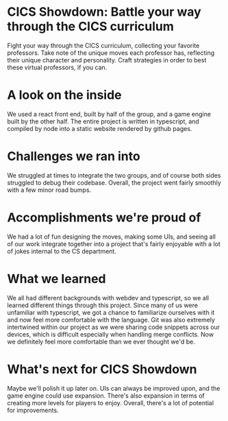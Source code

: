 # CICS Showdown: Battle your way through the CICS curriculum

Fight your way through the CICS curriculum, collecting your favorite professors. Take note of the unique moves each professor has, reflecting their unique character and personality. Craft strategies in order to best these virtual professors, if you can.

# A look on the inside

We used a react front end, built by half of the group, and a game engine built by the other half. The entire project is written in typescript, and compiled by node into a static website rendered by github pages.

# Challenges we ran into

We struggled at times to integrate the two groups, and of course both sides struggled to debug their codebase. Overall, the project went fairly smoothly with a few minor road bumps.

# Accomplishments we're proud of

We had a lot of fun designing the moves, making some UIs, and seeing all of our work integrate together into a project that's fairly enjoyable with a lot of jokes internal to the CS department.

# What we learned

We all had different backgrounds with webdev and typescript, so we all learned different things through this project. Since many of us were unfamiliar with typescript, we got a chance to familiarize ourselves with it and now feel more comfortable with the language. Git was also extremely intertwined within our project as we were sharing code snippets across our devices, which is difficult especially when handling merge conflicts. Now we definitely feel more comfortable than we ever thought we'd be.

# What's next for CICS Showdown

Maybe we'll polish it up later on. UIs can always be improved upon, and the game engine could use expansion. There's also expansion in terms of creating more levels for players to enjoy. Overall, there's a lot of potential for improvements.